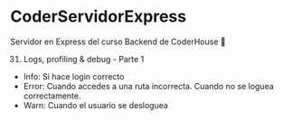 # CoderServidorExpress
Servidor en Express del curso Backend de CoderHouse 🚀

31. Logs, profiling & debug - Parte 1

- Info: Si hace login correcto
- Error: Cuando accedes a una ruta incorrecta. Cuando no se loguea correctamente.
- Warn: Cuando el usuario se desloguea